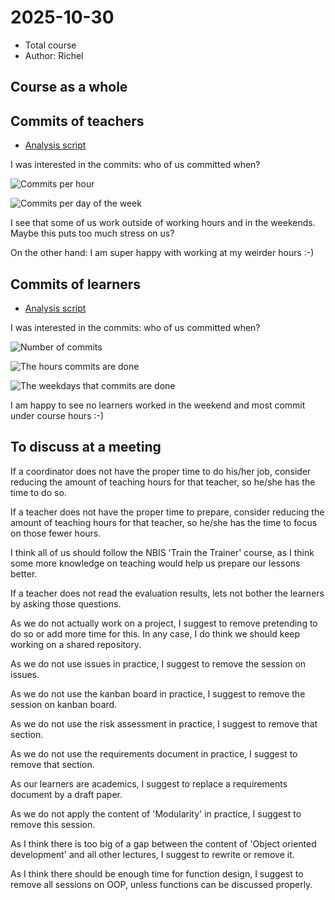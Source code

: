 # 2025-10-30

- Total course
- Author: Richel

## Course as a whole



## Commits of teachers

- [Analysis script](commit_analysis.R)

I was interested in the commits: who of us committed when?

![Commits per hour](commit_hours.png)

![Commits per day of the week](commit_wdays.png)

I see that some of us work outside of working hours
and in the weekends. Maybe this puts too much stress on us?

On the other hand: I am super happy with working at my weirder hours :-)

## Commits of learners

- [Analysis script](learners_commit_analysis.R)

I was interested in the commits: who of us committed when?

![Number of commits](learners_n_commits.png)

![The hours commits are done](learners_commit_hours.png)

![The weekdays that commits are done](learners_commit_wdays.png)

I am happy to see no learners worked in the weekend
and most commit under course hours :-)

## To discuss at a meeting

If a coordinator does not have the proper time to do his/her job,
consider reducing the amount of teaching hours for that
teacher, so he/she has the time to do so.

If a teacher does not have the proper time to prepare,
consider reducing the amount of teaching hours for that
teacher, so he/she has the time to focus on those fewer hours.

I think all of us should follow the NBIS 'Train the Trainer' course,
as I think some more knowledge on teaching would help us prepare our lessons
better.

If a teacher does not read the evaluation results,
lets not bother the learners by asking those questions.

As we do not actually work on a project,
I suggest to remove pretending to do so
or add more time for this.
In any case, I do think we should keep working on a shared repository.

As we do not use issues in practice,
I suggest to remove the session on issues.

As we do not use the kanban board in practice,
I suggest to remove the session on kanban board.

As we do not use the risk assessment in practice,
I suggest to remove that section.

As we do not use the requirements document in practice,
I suggest to remove that section.

As our learners are academics,
I suggest to replace a requirements document
by a draft paper.

As we do not apply the content of 'Modularity' in practice,
I suggest to remove this session.

As I think there is too big of a gap between the content of 'Object oriented
development' and all other lectures, I suggest to rewrite or remove it.

As I think there should be enough time for function design,
I suggest to remove all sessions on OOP, unless functions can be
discussed properly.
